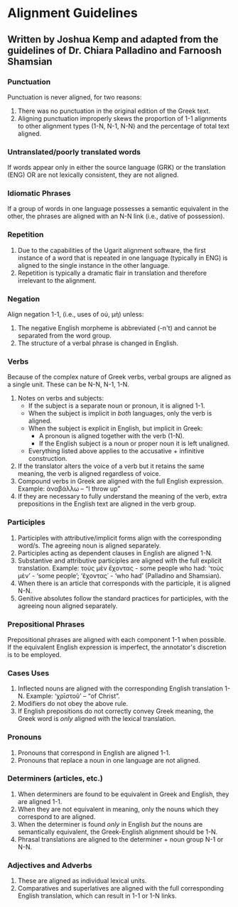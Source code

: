 # Alignment Guidelines
## Written by Joshua Kemp and adapted from the guidelines of Dr. Chiara Palladino and Farnoosh Shamsian
### Punctuation
Punctuation is never aligned, for two reasons:
  1. There was no punctuation in the original edition of the Greek text.
  2. Aligning punctuation improperly skews the proportion of 1-1 alignments to other alignment types (1-N, N-1, N-N) and the percentage of total text aligned.

### Untranslated/poorly translated words
If words appear only in either the source language (GRK) or the translation (ENG) OR are not lexically consistent, they are not aligned.

### Idiomatic Phrases
If a group of words in one language possesses a semantic equivalent in the other, the phrases are aligned with an N-N link (i.e., dative of possession).

### Repetition
1. Due to the capabilities of the Ugarit alignment software, the first instance of a word that is repeated in one language (typically in ENG) is aligned to the single instance in the other language.
2. Repetition is typically a dramatic flair in translation and therefore irrelevant to the alignment.

### Negation
Align negation 1-1, (i.e., uses of οὐ, μὴ) unless:
  1. The negative English morpheme is abbreviated (-n't) and cannot be separated from the word group.
  2. The structure of a verbal phrase is changed in English.

### Verbs
Because of the complex nature of Greek verbs, verbal groups are aligned as a single unit. These can be N-N, N-1, 1-N.
1. Notes on verbs and subjects:
    - If the subject is a separate noun or pronoun, it is aligned 1-1.
    - When the subject is implicit in *both* languages, only the verb is aligned.
    - When the subject is explicit in English, but implicit in Greek:
      - A pronoun is aligned together with the verb (1-N).
      - If the English subject is a noun or proper noun it is left unaligned.
    - Everything listed above applies to the accusative + infinitive construction.
2. If the translator alters the voice of a verb but it retains the same meaning, the verb is aligned regardless of voice.
3. Compound verbs in Greek are aligned with the full English expression. Example: ἀναβάλλω – “I throw up”
4. If they are necessary to fully understand the meaning of the verb, extra prepositions in the English text are aligned in the verb group.

### Participles
1. Participles with attributive/implicit forms align with the corresponding word/s. The agreeing noun is aligned separately.
2. Participles acting as dependent clauses in English are aligned 1-N.
3. Substantive and attributive participles are aligned with the full explicit translation. Example: τοὺς μὲν ἔχοντας - some people who had: ‘τοὺς μὲν’ - ‘some people’; ‘ἔχοντας᾽ - ‘who had’ (Palladino and  Shamsian). 
4. When there is an article that corresponds with the participle, it is aligned N-N. 
5. Genitive absolutes follow the standard practices for participles, with the agreeing noun aligned separately.

### Prepositional Phrases
 Prepositional phrases are aligned with each component 1-1 when possible. If the equivalent English expression is imperfect, the annotator's discretion is to be employed.
 
### Cases Uses
1. Inflected nouns are aligned with the corresponding English translation 1-N. Example: ‘χρῑστοῦ’ – “of Christ”.
2. Modifiers do not obey the above rule.
3. If English prepositions do not correctly convey Greek meaning, the Greek word is *only* aligned with the lexical translation.

### Pronouns
1. Pronouns that correspond in English are aligned 1-1.
2. Pronouns that replace a noun in one language are not aligned.

### Determiners (articles, etc.)
1. When determiners are found to be equivalent in Greek and English, they are aligned 1-1.
2. When they are not equivalent in meaning, only the nouns which they correspond to are aligned.
3. When the determiner is found *only* in English *but* the nouns are semantically equivalent, the Greek-English alignment should be 1-N.
4. Phrasal translations are aligned to the determiner + noun group N-1 or N-N.

### Adjectives and Adverbs
1. These are aligned as individual lexical units.
2. Comparatives and superlatives are aligned with the full corresponding English translation, which can result in 1-1 or 1-N links.

